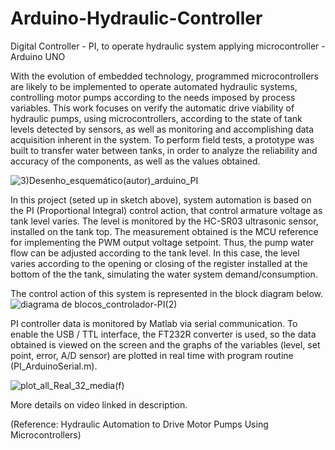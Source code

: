 # Arduino-Hydraulic-Controller
Digital Controller - PI, to operate hydraulic system applying microcontroller - Arduino UNO 

With the evolution of embedded technology, programmed microcontrollers are likely to be implemented to operate automated hydraulic systems, controlling motor pumps according to the needs imposed by process variables. This work focuses on verify the automatic drive viability of hydraulic pumps, using microcontrollers, according to the state of tank levels detected by sensors, as well as monitoring and accomplishing data acquisition inherent in the system. To perform field tests, a prototype was built to transfer water between tanks, in order to analyze the reliability and accuracy of the components, as well as the values obtained. 

![3)Desenho_esquemático(autor)_arduino_PI](https://user-images.githubusercontent.com/43359860/67165702-d22ab380-f35e-11e9-96d8-fad5b8a123f9.jpg)

In this project (seted up in sketch above), system automation is based on the PI (Proportional Integral) control action, that control armature voltage as tank level varies. The level is monitored by the HC-SR03 ultrasonic sensor, installed on the tank top. The measurement obtained is the MCU reference for implementing the PWM output voltage setpoint. Thus, the pump water flow can be adjusted according to the tank level. In this case, the level varies according to the opening or closing of the register installed at the bottom of the the tank, simulating the water system demand/consumption.

The control action of this system is represented in the block diagram below.
![diagrama de blocos_controlador-PI(2)](https://user-images.githubusercontent.com/43359860/67256359-0389a900-f45d-11e9-9d95-df39892849c5.JPG)

PI controller data is monitored by Matlab via serial communication. To enable the USB / TTL interface, the FT232R converter is used, so the data obtained is viewed on the screen and the graphs of the variables (level, set point, error, A/D sensor) are plotted in real time with program routine (PI_ArduinoSerial.m).

![plot_all_Real_32_media(f)](https://user-images.githubusercontent.com/43359860/67348706-262ec700-f51c-11e9-8e2e-7375aabe55cf.jpg)

More details on video linked in description.

(Reference: Hydraulic Automation to Drive Motor Pumps Using Microcontrollers)
